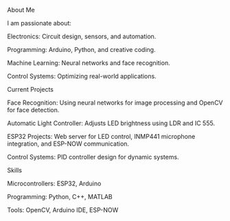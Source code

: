 About Me

I am passionate about:

Electronics: Circuit design, sensors, and automation.

Programming: Arduino, Python, and creative coding.

Machine Learning: Neural networks and face recognition.

Control Systems: Optimizing real-world applications.

Current Projects

Face Recognition: Using neural networks for image processing and OpenCV for face detection.

Automatic Light Controller: Adjusts LED brightness using LDR and IC 555.

ESP32 Projects: Web server for LED control, INMP441 microphone integration, and ESP-NOW communication.

Control Systems: PID controller design for dynamic systems.

Skills

Microcontrollers: ESP32, Arduino

Programming: Python, C++, MATLAB

Tools: OpenCV, Arduino IDE, ESP-NOW
